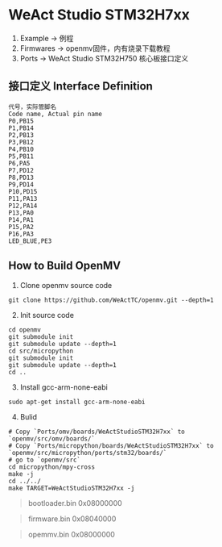 # WeAct Studio STM32H7xx

1. Example -> 例程
2. Firmwares -> openmv固件，内有烧录下载教程
3. Ports -> WeAct Studio STM32H750 核心板接口定义

## 接口定义 Interface Definition
```
代号，实际管脚名
Code name, Actual pin name
P0,PB15
P1,PB14
P2,PB13
P3,PB12
P4,PB10
P5,PB11
P6,PA5
P7,PD12
P8,PD13
P9,PD14
P10,PD15
P11,PA13
P12,PA14
P13,PA0
P14,PA1
P15,PA2
P16,PA3
LED_BLUE,PE3
```

## How to Build OpenMV

1. Clone openmv source code
```
git clone https://github.com/WeActTC/openmv.git --depth=1
```

2. Init source code
```
cd openmv
git submodule init
git submodule update --depth=1
cd src/micropython
git submodule init
git submodule update --depth=1
cd ..
```

3. Install gcc-arm-none-eabi
```
sudo apt-get install gcc-arm-none-eabi
```

4. Bulid
```
# Copy `Ports/omv/boards/WeActStudioSTM32H7xx` to `openmv/src/omv/boards/`
# Copy `Ports/micropython/boards/WeActStudioSTM32H7xx` to `openmv/src/micropython/ports/stm32/boards/`
# go to `openmv/src`
cd micropython/mpy-cross
make -j
cd ../../
make TARGET=WeActStudioSTM32H7xx -j
```

> bootloader.bin 0x08000000

> firmware.bin 0x08040000

> opemmv.bin 0x08000000
